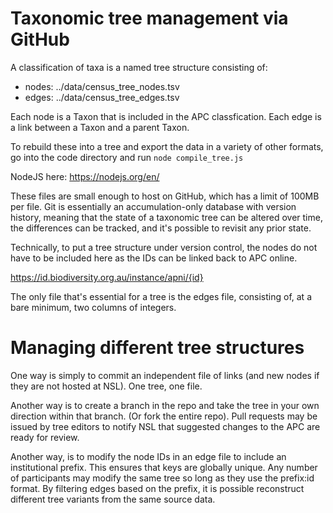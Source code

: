 # Taxonomic tree management via GitHub

A classification of taxa is a named tree structure consisting of: 

* nodes: ../data/census_tree_nodes.tsv
* edges: ../data/census_tree_edges.tsv

Each node is a Taxon that is included in the APC classfication. 
Each edge is a link between a Taxon and a parent Taxon. 

To rebuild these into a tree and export the data in a variety of other formats, go into the code directory and run 
`node compile_tree.js` 

NodeJS here: https://nodejs.org/en/

These files are small enough to host on GitHub, which has a limit of 100MB per file. Git is essentially an accumulation-only database with version history, meaning that the state of a taxonomic tree can be altered over time, the differences can be tracked, and it's possible to revisit any prior state. 

Technically, to put a tree structure under version control, the nodes do not have to be included here as the IDs can be linked back to APC online. 
 
https://id.biodiversity.org.au/instance/apni/{id} 

The only file that's essential for a tree is the edges file, consisting of, at a bare minimum, two columns of integers. 

# Managing different tree structures

One way is simply to commit an independent file of links (and new nodes if they are not hosted at NSL). One tree, one file. 

Another way is to create a branch in the repo and take the tree in your own direction within that branch. (Or fork the entire repo). Pull requests may be issued by tree editors to notify NSL that suggested changes to the APC are ready for review. 

Another way, is to modify the node IDs in an edge file to include an institutional prefix. This ensures that keys are globally unique. Any number of participants may modify the same tree so long as they use the prefix:id format. By filtering edges based on the prefix, it is possible reconstruct different tree variants from the same source data.
